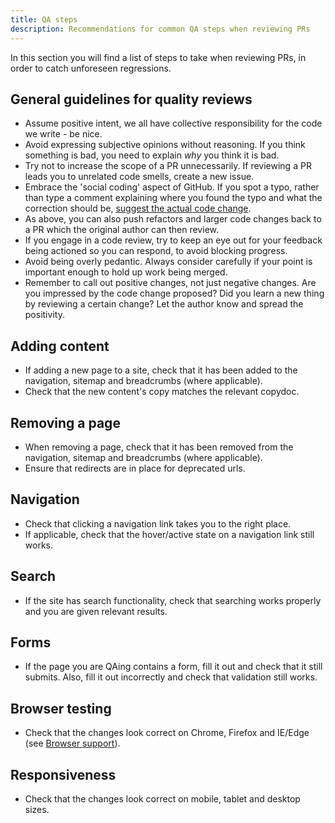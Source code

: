 ```yaml
---
title: QA steps
description: Recommendations for common QA steps when reviewing PRs
---
```


In this section you will find a list of steps to take when reviewing PRs, in order to catch unforeseen regressions.

## General guidelines for quality reviews

- Assume positive intent, we all have collective responsibility for the code we write - be nice.
- Avoid expressing subjective opinions without reasoning. If you think something is bad, you need to explain _why_ you think it is bad.
- Try not to increase the scope of a PR unnecessarily. If reviewing a PR leads you to unrelated code smells, create a new issue.
- Embrace the 'social coding' aspect of GitHub. If you spot a typo, rather than type a comment explaining where you found the typo and what the correction should be, [suggest the actual code change](https://help.github.com/articles/incorporating-feedback-in-your-pull-request/#applying-a-suggested-change).
- As above, you can also push refactors and larger code changes back to a PR which the original author can then review.
- If you engage in a code review, try to keep an eye out for your feedback being actioned so you can respond, to avoid blocking progress.
- Avoid being overly pedantic. Always consider carefully if your point is important enough to hold up work being merged.
- Remember to call out positive changes, not just negative changes. Are you impressed by the code change proposed? Did you learn a new thing by reviewing a certain change? Let the author know and spread the positivity.

## Adding content

- If adding a new page to a site, check that it has been added to the navigation, sitemap and breadcrumbs (where applicable).
- Check that the new content's copy matches the relevant copydoc.

## Removing a page

- When removing a page, check that it has been removed from the navigation, sitemap and breadcrumbs (where applicable).
- Ensure that redirects are in place for deprecated urls.

## Navigation

- Check that clicking a navigation link takes you to the right place.
- If applicable, check that the hover/active state on a navigation link still works.

## Search

- If the site has search functionality, check that searching works properly and you are given relevant results.

## Forms

- If the page you are QAing contains a form, fill it out and check that it still submits. Also, fill it out incorrectly and check that validation still works.

## Browser testing

- Check that the changes look correct on Chrome, Firefox and IE/Edge (see [Browser support](/coding/browser-support.md)).

## Responsiveness

- Check that the changes look correct on mobile, tablet and desktop sizes.
